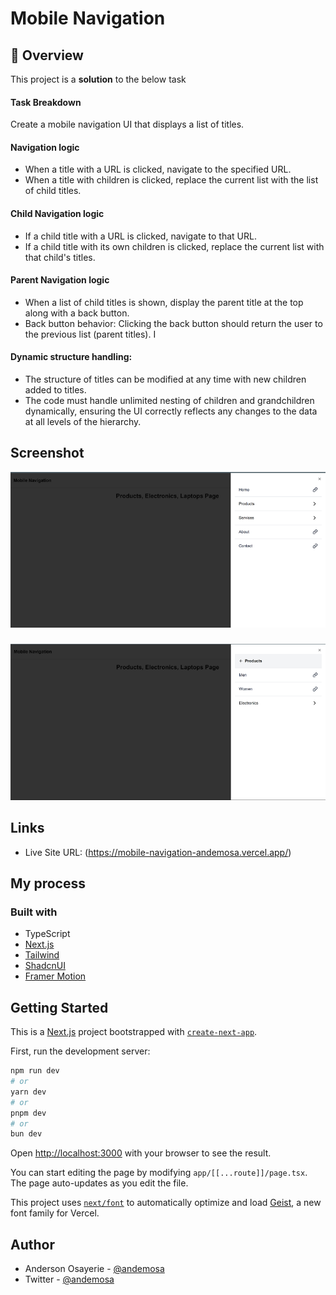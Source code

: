 # Mobile Navigation

## 🚀 Overview

This project is a **solution** to the below task

#### Task Breakdown

Create a mobile navigation UI that displays a list of titles.

#### Navigation logic

- When a title with a URL is clicked, navigate to the specified URL.
- When a title with children is clicked, replace the current list with the list of child titles.

#### Child Navigation logic

- If a child title with a URL is clicked, navigate to that URL.
- If a child title with its own children is clicked, replace the current list with that child's titles.

#### Parent Navigation logic

- When a list of child titles is shown, display the parent title at the top along with a back button.
- Back button behavior: Clicking the back button should return the user to the previous list (parent titles). I

#### Dynamic structure handling:

- The structure of titles can be modified at any time with new children added to titles.
- The code must handle unlimited nesting of children and grandchildren dynamically, ensuring the UI correctly reflects any changes to the data at all levels of the hierarchy.

## Screenshot

![Parent Nav view](./screenshots/nav.png)

###

![Child Nav view](./screenshots/child-nav.png)

## Links

- Live Site URL: (https://mobile-navigation-andemosa.vercel.app/)

## My process

### Built with

- TypeScript
- [Next.js](https://nextjs.org/)
- [Tailwind](https://tailwindcss.com/)
- [ShadcnUI](https://ui.shadcn.com/)
- [Framer Motion](https://www.framer.com/motion/)

## Getting Started

This is a [Next.js](https://nextjs.org) project bootstrapped with [`create-next-app`](https://nextjs.org/docs/app/api-reference/cli/create-next-app).

First, run the development server:

```bash
npm run dev
# or
yarn dev
# or
pnpm dev
# or
bun dev
```

Open [http://localhost:3000](http://localhost:3000) with your browser to see the result.

You can start editing the page by modifying `app/[[...route]]/page.tsx`. The page auto-updates as you edit the file.

This project uses [`next/font`](https://nextjs.org/docs/app/building-your-application/optimizing/fonts) to automatically optimize and load [Geist](https://vercel.com/font), a new font family for Vercel.

## Author

- Anderson Osayerie - [@andemosa](https://andemosa.tech)
- Twitter - [@andemosa](https://www.twitter.com/andemosa)
